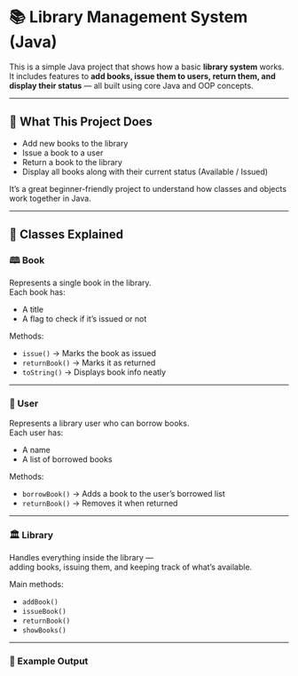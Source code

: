# 📚 Library Management System (Java)

This is a simple Java project that shows how a basic **library system** works.  
It includes features to **add books, issue them to users, return them, and display their status** — all built using core Java and OOP concepts.

---

## 🚀 What This Project Does

- Add new books to the library  
- Issue a book to a user  
- Return a book to the library  
- Display all books along with their current status (Available / Issued)

It’s a great beginner-friendly project to understand how classes and objects work together in Java.

---

## 🧩 Classes Explained

### 🕮 Book
Represents a single book in the library.  
Each book has:
- A title  
- A flag to check if it’s issued or not  

Methods:
- `issue()` → Marks the book as issued  
- `returnBook()` → Marks it as returned  
- `toString()` → Displays book info neatly  

---

### 👤 User
Represents a library user who can borrow books.  
Each user has:
- A name  
- A list of borrowed books  

Methods:
- `borrowBook()` → Adds a book to the user’s borrowed list  
- `returnBook()` → Removes it when returned  

---

### 🏛 Library
Handles everything inside the library —  
adding books, issuing them, and keeping track of what’s available.

Main methods:
- `addBook()`  
- `issueBook()`  
- `returnBook()`  
- `showBooks()`

---

### 🧠 Example Output

